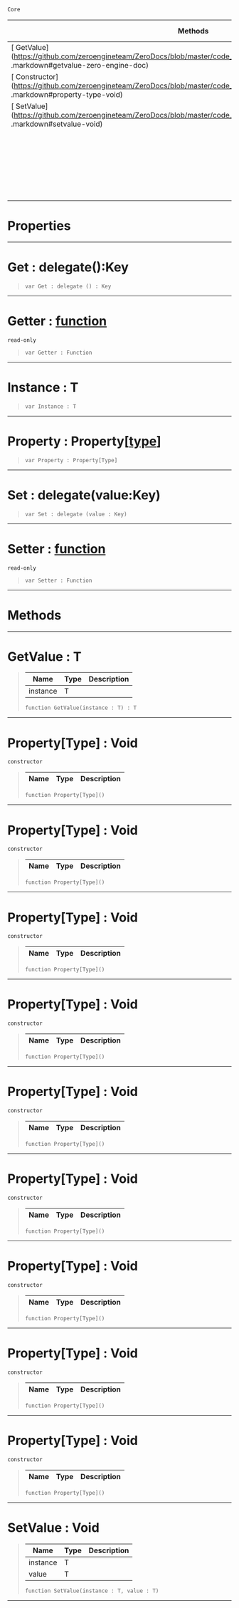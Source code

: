  `Core`

|Methods|Properties|Base Classes|Derived Classes|
|---|---|---|---|
|[ GetValue](https://github.com/zeroengineteam/ZeroDocs/blob/master/code_reference/nada_base_types/property_type .markdown#getvalue-zero-engine-doc)|[[zero_engine_documentation/code_reference/nada_base_types/property_type /#get-delegate () : key | Get]]| | |
|[ Constructor](https://github.com/zeroengineteam/ZeroDocs/blob/master/code_reference/nada_base_types/property_type .markdown#property-type-void)|[ Getter](https://github.com/zeroengineteam/ZeroDocs/blob/master/code_reference/nada_base_types/property_type .markdown#getter-zero-engine-docum)| | |
|[ SetValue](https://github.com/zeroengineteam/ZeroDocs/blob/master/code_reference/nada_base_types/property_type .markdown#setvalue-void)|[ Instance](https://github.com/zeroengineteam/ZeroDocs/blob/master/code_reference/nada_base_types/property_type .markdown#instance-t)| | |
| |[ Property](https://github.com/zeroengineteam/ZeroDocs/blob/master/code_reference/nada_base_types/property_type .markdown#property-zero-engine-doc)| | |
| |[[zero_engine_documentation/code_reference/nada_base_types/property_type /#set-delegate (value : ke | Set]]| | |
| |[ Setter](https://github.com/zeroengineteam/ZeroDocs/blob/master/code_reference/nada_base_types/property_type .markdown#setter-zero-engine-docum)| | |


 #  Properties


---  
 #  Get : delegate():Key

> 
> ``` lang=cpp, name=Nada
> var Get : delegate () : Key


---  
 #  Getter : [function](https://github.com/zeroengineteam/ZeroDocs/blob/master/code_reference/nada_base_types/function.markdown)

 `read-only`

> 
> ``` lang=cpp, name=Nada
> var Getter : Function


---  
 #  Instance : T

> 
> ``` lang=cpp, name=Nada
> var Instance : T


---  
 #  Property : Property[[type](https://github.com/zeroengineteam/ZeroDocs/blob/master/code_reference/nada_base_types/type.markdown)]

> 
> ``` lang=cpp, name=Nada
> var Property : Property[Type]


---  
 #  Set : delegate(value:Key)

> 
> ``` lang=cpp, name=Nada
> var Set : delegate (value : Key)


---  
 #  Setter : [function](https://github.com/zeroengineteam/ZeroDocs/blob/master/code_reference/nada_base_types/function.markdown)

 `read-only`

> 
> ``` lang=cpp, name=Nada
> var Setter : Function


---  
 #  Methods


---  
 #  GetValue : T

> 
> |Name|Type|Description|
> |---|---|---|
> |instance|T| |
> ``` lang=cpp, name=Nada
> function GetValue(instance : T) : T
> ``` 


---  
 #  Property[Type] : Void

 `constructor`

> 
> |Name|Type|Description|
> |---|---|---|
> ``` lang=cpp, name=Nada
> function Property[Type]()
> ``` 


---  
 #  Property[Type] : Void

 `constructor`

> 
> |Name|Type|Description|
> |---|---|---|
> ``` lang=cpp, name=Nada
> function Property[Type]()
> ``` 


---  
 #  Property[Type] : Void

 `constructor`

> 
> |Name|Type|Description|
> |---|---|---|
> ``` lang=cpp, name=Nada
> function Property[Type]()
> ``` 


---  
 #  Property[Type] : Void

 `constructor`

> 
> |Name|Type|Description|
> |---|---|---|
> ``` lang=cpp, name=Nada
> function Property[Type]()
> ``` 


---  
 #  Property[Type] : Void

 `constructor`

> 
> |Name|Type|Description|
> |---|---|---|
> ``` lang=cpp, name=Nada
> function Property[Type]()
> ``` 


---  
 #  Property[Type] : Void

 `constructor`

> 
> |Name|Type|Description|
> |---|---|---|
> ``` lang=cpp, name=Nada
> function Property[Type]()
> ``` 


---  
 #  Property[Type] : Void

 `constructor`

> 
> |Name|Type|Description|
> |---|---|---|
> ``` lang=cpp, name=Nada
> function Property[Type]()
> ``` 


---  
 #  Property[Type] : Void

 `constructor`

> 
> |Name|Type|Description|
> |---|---|---|
> ``` lang=cpp, name=Nada
> function Property[Type]()
> ``` 


---  
 #  Property[Type] : Void

 `constructor`

> 
> |Name|Type|Description|
> |---|---|---|
> ``` lang=cpp, name=Nada
> function Property[Type]()
> ``` 


---  
 #  SetValue : Void

> 
> |Name|Type|Description|
> |---|---|---|
> |instance|T| |
> |value|T| |
> ``` lang=cpp, name=Nada
> function SetValue(instance : T, value : T)
> ``` 


---  
 

 